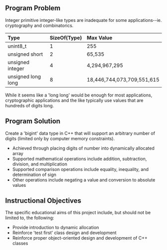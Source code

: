 ## Program Problem

Integer primitive integer-like types are inadequate for some applications--ie.
cryptography and combinatorics.

|      **Type**       |   **SizeOf(Type)**  |          **Max Value**           |
|:--------------------|:--------------------|:---------------------------------|
| unint8_t            |          1          |                               255|
| unsigned short      |          2          |                            65,535|
| unsigned integer    |          4          |                     4,294,967,295|
| unsigned long long  |          8          |        18,446,744,073,709,551,615|     

While it seems like a 'long long' would be enough for most applications,
cryptographic applications and the like typically use values that are hundreds
of digits long.

## Program Solution

Create a 'bigint' data type in C++ that will support an arbitrary number of
digits (limited only by computer memory constraints).

  * Achieved through placing digits of number into dynamically allocated array
  * Supported mathematical operations include addition, subtraction, division,
  and multiplication
  * Supported comparison operations include equality, inequality, and
  determination of sign
  * Other operations include negating a value and conversion to absolute values

## Instructional Objectives

The specific educational aims of this project include, but should not be limited
to, the following:

  * Provide introduction to dynamic allocation
  * Reinforce 'test first' class design and development
  * Reinforce proper object-oriented design and development of C++ classes 
